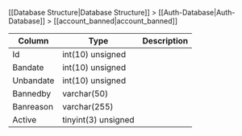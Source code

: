 [[Database Structure|Database Structure]] > [[Auth-Database|Auth-Database]] > [[account_banned|account_banned]]

Column | Type | Description
--- | --- | ---
Id | int(10) unsigned | 
Bandate | int(10) unsigned | 
Unbandate | int(10) unsigned | 
Bannedby | varchar(50) | 
Banreason | varchar(255) | 
Active | tinyint(3) unsigned | 

